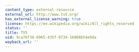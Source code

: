 ```yaml
---
content_type: external-resource
external_url: http://www.tv5.org/
has_external_license_warning: true
license: https://en.wikipedia.org/wiki/All_rights_reserved
status: ''
title: TV5
uid: 9ca76f36-6965-435f-9734-16008654e9da
wayback_url: ''
---
```

